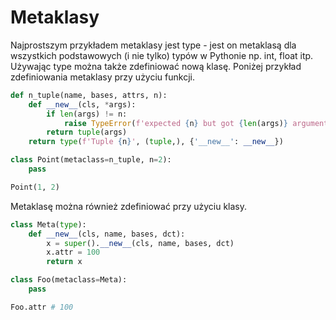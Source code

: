 # Metaklasy
Najprostszym przykładem metaklasy jest type - jest on metaklasą dla wszystkich podstawowych (i nie tylko) typów w Pythonie np. int, float itp. Używając type można także zdefiniować nową klasę. Poniżej przykład zdefiniowania metaklasy przy użyciu funkcji.
```python
def n_tuple(name, bases, attrs, n):
	def __new__(cls, *args):
		if len(args) != n:
			raise TypeError(f'expected {n} but got {len(args)} arguments')
		return tuple(args)
	return type(f'Tuple {n}', (tuple,), {'__new__': __new__})

class Point(metaclass=n_tuple, n=2):
	pass

Point(1, 2)
```
Metaklasę można również zdefiniować przy użyciu klasy.
```python
class Meta(type):
	def __new__(cls, name, bases, dct):
		x = super().__new__(cls, name, bases, dct)
		x.attr = 100
		return x

class Foo(metaclass=Meta):
	pass

Foo.attr # 100
```